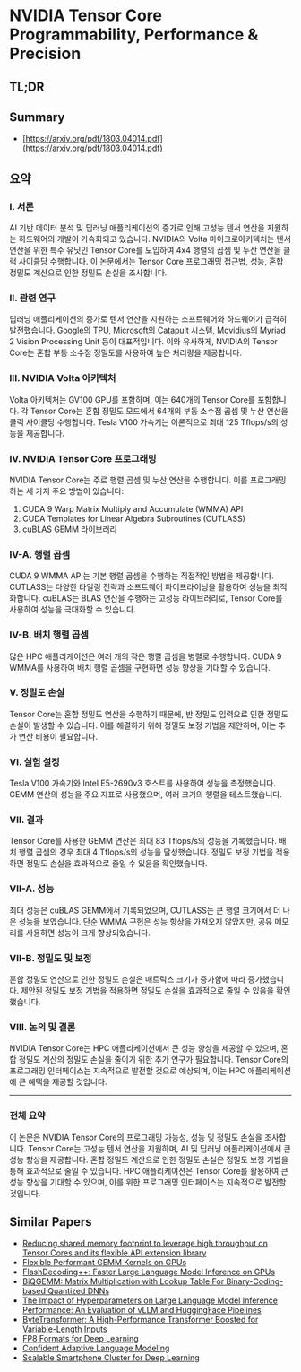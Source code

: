 # NVIDIA Tensor Core Programmability, Performance & Precision
## TL;DR
## Summary
- [https://arxiv.org/pdf/1803.04014.pdf](https://arxiv.org/pdf/1803.04014.pdf)

## 요약

### I. 서론
AI 기반 데이터 분석 및 딥러닝 애플리케이션의 증가로 인해 고성능 텐서 연산을 지원하는 하드웨어의 개발이 가속화되고 있습니다. NVIDIA의 Volta 마이크로아키텍처는 텐서 연산을 위한 특수 유닛인 Tensor Core를 도입하여 4x4 행렬의 곱셈 및 누산 연산을 클럭 사이클당 수행합니다. 이 논문에서는 Tensor Core 프로그래밍 접근법, 성능, 혼합 정밀도 계산으로 인한 정밀도 손실을 조사합니다.

### II. 관련 연구
딥러닝 애플리케이션의 증가로 텐서 연산을 지원하는 소프트웨어와 하드웨어가 급격히 발전했습니다. Google의 TPU, Microsoft의 Catapult 시스템, Movidius의 Myriad 2 Vision Processing Unit 등이 대표적입니다. 이와 유사하게, NVIDIA의 Tensor Core는 혼합 부동 소수점 정밀도를 사용하여 높은 처리량을 제공합니다.

### III. NVIDIA Volta 아키텍처
Volta 아키텍처는 GV100 GPU를 포함하며, 이는 640개의 Tensor Core를 포함합니다. 각 Tensor Core는 혼합 정밀도 모드에서 64개의 부동 소수점 곱셈 및 누산 연산을 클럭 사이클당 수행합니다. Tesla V100 가속기는 이론적으로 최대 125 Tflops/s의 성능을 제공합니다.

### IV. NVIDIA Tensor Core 프로그래밍
NVIDIA Tensor Core는 주로 행렬 곱셈 및 누산 연산을 수행합니다. 이를 프로그래밍하는 세 가지 주요 방법이 있습니다:
1. CUDA 9 Warp Matrix Multiply and Accumulate (WMMA) API
2. CUDA Templates for Linear Algebra Subroutines (CUTLASS)
3. cuBLAS GEMM 라이브러리

### IV-A. 행렬 곱셈
CUDA 9 WMMA API는 기본 행렬 곱셈을 수행하는 직접적인 방법을 제공합니다. CUTLASS는 다양한 타일링 전략과 소프트웨어 파이프라이닝을 활용하여 성능을 최적화합니다. cuBLAS는 BLAS 연산을 수행하는 고성능 라이브러리로, Tensor Core를 사용하여 성능을 극대화할 수 있습니다.

### IV-B. 배치 행렬 곱셈
많은 HPC 애플리케이션은 여러 개의 작은 행렬 곱셈을 병렬로 수행합니다. CUDA 9 WMMA를 사용하여 배치 행렬 곱셈을 구현하면 성능 향상을 기대할 수 있습니다.

### V. 정밀도 손실
Tensor Core는 혼합 정밀도 연산을 수행하기 때문에, 반 정밀도 입력으로 인한 정밀도 손실이 발생할 수 있습니다. 이를 해결하기 위해 정밀도 보정 기법을 제안하며, 이는 추가 연산 비용이 필요합니다.

### VI. 실험 설정
Tesla V100 가속기와 Intel E5-2690v3 호스트를 사용하여 성능을 측정했습니다. GEMM 연산의 성능을 주요 지표로 사용했으며, 여러 크기의 행렬을 테스트했습니다.

### VII. 결과
Tensor Core를 사용한 GEMM 연산은 최대 83 Tflops/s의 성능을 기록했습니다. 배치 행렬 곱셈의 경우 최대 4 Tflops/s의 성능을 달성했습니다. 정밀도 보정 기법을 적용하면 정밀도 손실을 효과적으로 줄일 수 있음을 확인했습니다.

### VII-A. 성능
최대 성능은 cuBLAS GEMM에서 기록되었으며, CUTLASS는 큰 행렬 크기에서 더 나은 성능을 보였습니다. 단순 WMMA 구현은 성능 향상을 가져오지 않았지만, 공유 메모리를 사용하면 성능이 크게 향상되었습니다.

### VII-B. 정밀도 및 보정
혼합 정밀도 연산으로 인한 정밀도 손실은 매트릭스 크기가 증가함에 따라 증가했습니다. 제안된 정밀도 보정 기법을 적용하면 정밀도 손실을 효과적으로 줄일 수 있음을 확인했습니다.

### VIII. 논의 및 결론
NVIDIA Tensor Core는 HPC 애플리케이션에서 큰 성능 향상을 제공할 수 있으며, 혼합 정밀도 계산의 정밀도 손실을 줄이기 위한 추가 연구가 필요합니다. Tensor Core의 프로그래밍 인터페이스는 지속적으로 발전할 것으로 예상되며, 이는 HPC 애플리케이션에 큰 혜택을 제공할 것입니다.

---

### 전체 요약
이 논문은 NVIDIA Tensor Core의 프로그래밍 가능성, 성능 및 정밀도 손실을 조사합니다. Tensor Core는 고성능 텐서 연산을 지원하며, AI 및 딥러닝 애플리케이션에서 큰 성능 향상을 제공합니다. 혼합 정밀도 계산으로 인한 정밀도 손실은 정밀도 보정 기법을 통해 효과적으로 줄일 수 있습니다. HPC 애플리케이션은 Tensor Core를 활용하여 큰 성능 향상을 기대할 수 있으며, 이를 위한 프로그래밍 인터페이스는 지속적으로 발전할 것입니다.

## Similar Papers
- [Reducing shared memory footprint to leverage high throughput on Tensor Cores and its flexible API extension library](2308.15152.md)
- [Flexible Performant GEMM Kernels on GPUs](2009.12263.md)
- [FlashDecoding++: Faster Large Language Model Inference on GPUs](2311.01282.md)
- [BiQGEMM: Matrix Multiplication with Lookup Table For Binary-Coding-based Quantized DNNs](2005.09904.md)
- [The Impact of Hyperparameters on Large Language Model Inference Performance: An Evaluation of vLLM and HuggingFace Pipelines](2408.01050.md)
- [ByteTransformer: A High-Performance Transformer Boosted for Variable-Length Inputs](2210.03052.md)
- [FP8 Formats for Deep Learning](2209.05433.md)
- [Confident Adaptive Language Modeling](2207.07061.md)
- [Scalable Smartphone Cluster for Deep Learning](2110.12172.md)
